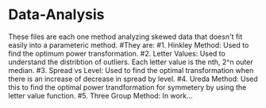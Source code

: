 # Data-Analysis

These files are each one method analyzing skewed data that doesn't fit easily into a parameteric method.
#They are:
#1. Hinkley Method: Used to find the optimum power transformation.
#2. Letter Values: Used to understand the distribtion of outliers. Each letter value is the nth, 2^n outer median.
#3. Spread vs Level: Used to find the optimal transformation when there is an increase of decrease in spread by level.
#4. Ureda Method: Used this to find the optimal power trandformation for symmetery by using the letter value function.
#5. Three Group Method: In work...
